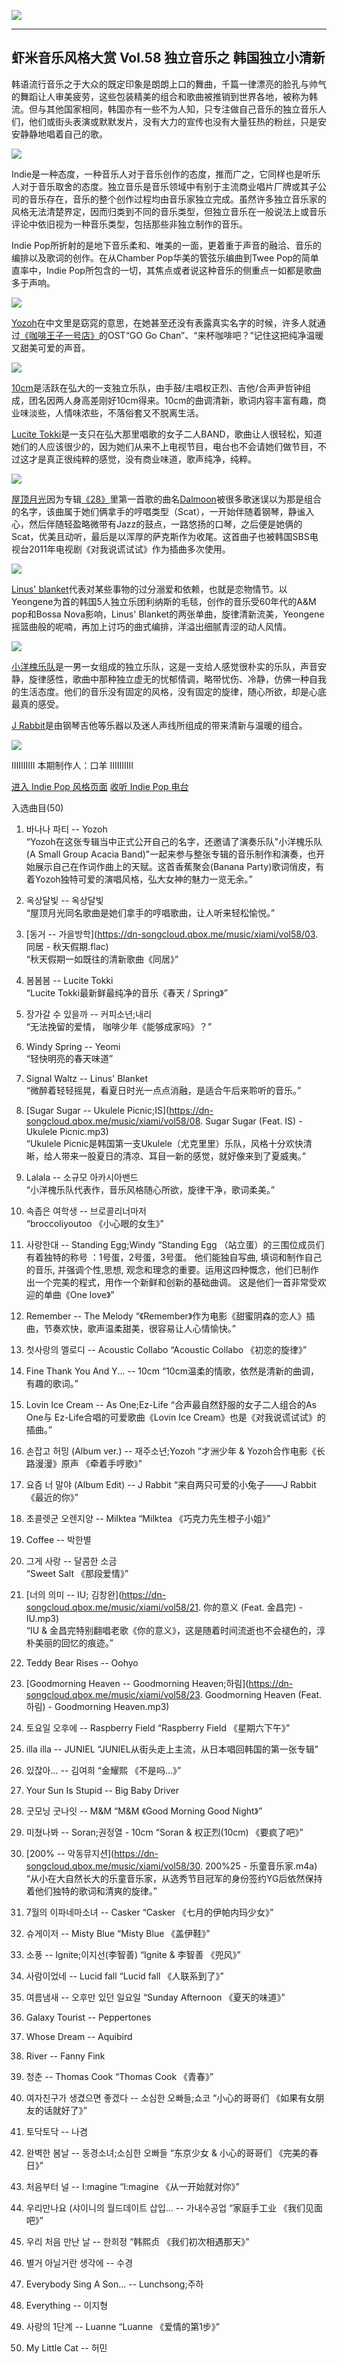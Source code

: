![](./xiami/xiami58-01.png)

------------------------------------
虾米音乐风格大赏 Vol.58
独立音乐之 韩国独立小清新
------------------------------------

韩语流行音乐之于大众的既定印象是朗朗上口的舞曲，千篇一律漂亮的脸孔与帅气的舞蹈让人审美疲劳，这些包装精美的组合和歌曲被推销到世界各地，被称为韩流。但与其他国家相同，韩国亦有一些不为人知，只专注做自己音乐的独立音乐人们，他们或街头表演或默默发片，没有大力的宣传也没有大量狂热的粉丝，只是安安静静地唱着自己的歌。

![](./xiami/xiami58-02.jpg)

Indie是一种态度，一种音乐人对于音乐创作的态度，推而广之，它同样也是听乐人对于音乐取舍的态度。独立音乐是音乐领域中有别于主流商业唱片厂牌或其子公司的音乐存在，音乐的整个创作过程均由音乐家独立完成。虽然许多独立音乐家的风格无法清楚界定，因而归类到不同的音乐类型，但独立音乐在一般说法上或音乐评论中依旧视为一种音乐类型，包括那些非独立制作的音乐。

Indie Pop所折射的是地下音乐柔和、唯美的一面，更着重于声音的融洽、音乐的编排以及歌词的创作。在从Chamber Pop华美的管弦乐编曲到Twee Pop的简单直率中，Indie Pop所包含的一切，其焦点或者说这种音乐的侧重点一如都是歌曲多于声响。

![](./xiami/xiami58-03.jpg)

[Yozoh](http://www.xiami.com/artist/23379)在中文里是窈窕的意思，在她甚至还没有表露真实名字的时候，许多人就通过[《咖啡王子一号店》](http://www.xiami.com/album/167969)的OST“GO Go Chan”、“来杯咖啡吧？”记住这把纯净温暖又甜美可爱的声音。

![](./xiami/xiami58-04.jpg)

[10cm](http://www.xiami.com/artist/73624)是活跃在弘大的一支独立乐队，由手鼓/主唱权正烈、吉他/合声尹哲钟组成，团名因两人身高差刚好10cm得来。10cm的曲调清新，歌词内容丰富有趣，商业味淡些，人情味浓些，不落俗套又不脱离生活。

[Lucite Tokki](http://www.xiami.com/artist/31830)是一支只在弘大那里唱歌的女子二人BAND，歌曲让人很轻松，知道她们的人应该很少的，因为她们从来不上电视节目，电台也不会请她们做节目，不过这才是真正很纯粹的感觉，没有商业味道，歌声纯净，纯粹。

![](./xiami/xiami58-05.jpg)

[屋顶月光](http://www.xiami.com/artist/73075)因为专辑[《28》](http://www.xiami.com/album/438436)里第一首歌的曲名[Dalmoon](http://www.xiami.com/song/1770179807)被很多歌迷误以为那是组合的名字，该曲属于她们俩拿手的哼唱类型（Scat），一开始伴随着钢琴，静谧入心，然后伴随轻盈略微带有Jazz的鼓点，一路悠扬的口琴，之后便是她俩的Scat，优美且动听，最后是以浑厚的萨克斯作为收尾。这首曲子也被韩国SBS电视台2011年电视剧《对我说谎试试》作为插曲多次使用。

![](./xiami/xiami58-06.jpg)

[Linus' blanket](http://www.xiami.com/artist/23324)代表对某些事物的过分溺爱和依赖，也就是恋物情节。以Yeongene为首的韩国5人独立乐团利纳斯的毛毯，创作的音乐受60年代的A&M pop和Bossa Nova影响，Linus' Blanket的两张单曲，旋律清新流美，Yeongene摇篮曲般的呢喃，再加上讨巧的曲式编排，洋溢出细腻青涩的动人风情。

![](./xiami/xiami58-07.jpg)

[小洋槐乐队](http://www.xiami.com/artist/23272)是一男一女组成的独立乐队，这是一支给人感觉很朴实的乐队，声音安静，旋律感性，歌曲中那种独立虚无的忧郁情调，略带忧伤、冷静，仿佛一种自我的生活态度。他们的音乐没有固定的风格，没有固定的旋律，随心所欲，却是心底最真的感受。

[J Rabbit](http://www.xiami.com/artist/84471)是由钢琴吉他等乐器以及迷人声线所组成的带来清新与温暖的组合。 

![](./xiami/xiami58-08.jpg)

IIIIIIIIII 本期制作人：口羊 IIIIIIIIII

[进入 Indie Pop 风格页面](http://www.xiami.com/genre/detail/sid/873)
[收听 Indie Pop 电台](http://www.xiami.com/radio/play/type/13/oid/873)

入选曲目(50)

01. 바나나 파티 -- Yozoh  
“Yozoh在这张专辑当中正式公开自己的名字，还邀请了演奏乐队"小洋槐乐队(A Small Group Acacia Band)"一起来参与整张专辑的音乐制作和演奏，也开始展示自己在作词作曲上的天赋。这首香蕉聚会(Banana Party)歌词俏皮，有着Yozoh独特可爱的演唱风格，弘大女神的魅力一览无余。”

02. 옥상달빛 -- 옥상달빛  
“屋顶月光同名歌曲是她们拿手的哼唱歌曲，让人听来轻松愉悦。”

03. [동거 -- 가을방학](https://dn-songcloud.qbox.me/music/xiami/vol58/03. 同居 - 秋天假期.flac)  
“秋天假期一如既往的清新歌曲《同居》”

04. 봄봄봄 -- Lucite Tokki  
“Lucite Tokki最新鲜最纯净的音乐《春天 / Spring》”

05. 장가갈 수 있을까 -- 커피소년;내리  
“无法挽留的爱情， 咖啡少年《能够成家吗》？”

06. Windy Spring -- Yeomi  
“轻快明亮的春天味道”

07. Signal Waltz -- Linus' Blanket  
“微醉着轻轻摇晃，看夏日时光一点点消融，是适合午后来聆听的音乐。”

08. [Sugar Sugar -- Ukulele Picnic;IS](https://dn-songcloud.qbox.me/music/xiami/vol58/08. Sugar Sugar (Feat. IS) - Ukulele Picnic.mp3)  
“Ukulele Picnic是韩国第一支Ukulele（尤克里里）乐队，风格十分欢快清晰，给人带来一股夏日的清凉、耳目一新的感觉，就好像来到了夏威夷。”

09. Lalala -- 소규모 아카시아밴드  
“小洋槐乐队代表作，音乐风格随心所欲，旋律干净，歌词柔美。”

10. 속좁은 여학생 -- 브로콜리너마저  
“broccoliyoutoo 《小心眼的女生》”

11. 사랑한대 -- Standing Egg;Windy
“Standing Egg （站立蛋）的三围位成员们有着独特的称号 ：1号蛋，2号蛋，3号蛋。
他们能独自写曲, 填词和制作自己的音乐, 并强调个性,思想, 观念和理念的重要。运用这四种慨念，他们已制作出一个完美的程式，用作一个新鲜和创新的基础曲调。
这是他们一首非常受欢迎的单曲《One love》”

12. Remember -- The Melody
“《Remember》作为电影《甜蜜阴森的恋人》插曲，节奏欢快，歌声温柔甜美，很容易让人心情愉快。”

13. 첫사랑의 멜로디 -- Acoustic Collabo
“Acoustic Collabo 《初恋的旋律》”

14. Fine Thank You And Y... -- 10cm
“10cm温柔的情歌，依然是清新的曲调，有趣的歌词。”

15. Lovin Ice Cream -- As One;Ez-Life
“合声最自然舒服的女子二人组合的As One与 Ez-Life合唱的可爱歌曲《Lovin Ice Cream》也是《对我说谎试试》的插曲。”

16. 손잡고 허밍 (Album ver.) -- 재주소년;Yozoh
“才洲少年 & Yozoh合作电影《长路漫漫》原声 《牵着手哼歌》”

17. 요즘 너 말야 (Album Edit) -- J Rabbit
“来自两只可爱的小兔子——J Rabbit 《最近的你》”

18. 초콜렛군 오렌지양 -- Milktea
“Milktea 《巧克力先生橙子小姐》”

19. Coffee -- 박한별

20. 그게 사랑 -- 달콤한 소금  
“Sweet Salt 《那段爱情》”

21. [너의 의미 -- IU; 김창완](https://dn-songcloud.qbox.me/music/xiami/vol58/21. 你的意义 (Feat. 金昌完) - IU.mp3)  
“IU & 金昌完特别翻唱老歌《你的意义》，这是随着时间流逝也不会褪色的，淳朴美丽的回忆的痕迹。”

22. Teddy Bear Rises -- Oohyo

23. [Goodmorning Heaven -- Goodmorning Heaven;하림](https://dn-songcloud.qbox.me/music/xiami/vol58/23. Goodmorning Heaven (Feat. 하림) - Goodmorning Heaven.mp3)

24. 토요일 오후에 -- Raspberry Field
“Raspberry Field 《星期六下午》”

25. illa illa -- JUNIEL
“JUNIEL从街头走上主流，从日本唱回韩国的第一张专辑”

26. 있잖아... -- 김여희
“金耀熙 《不是吗...》”

27. Your Sun Is Stupid -- Big Baby Driver

28. 굿모닝 굿나잇 -- M&M
“M&M 《Good Morning Good Night》”

29. 미쳤나봐 -- Soran;권정열 - 10cm
“Soran & 权正烈(10cm) 《要疯了吧》”

30. [200% -- 악동뮤지션](https://dn-songcloud.qbox.me/music/xiami/vol58/30. 200%25 - 乐童音乐家.m4a)
“从小在大自然长大的乐童音乐家，从选秀节目冠军的身份签约YG后依然保持着他们独特的歌词和清爽的旋律。”

31. 7월의 이파네마소녀 -- Casker
“Casker 《七月的伊帕内玛少女》”

32. 슈게이저 -- Misty Blue
“Misty Blue 《盖伊鞋》”

33. 소풍 -- Ignite;이지선(李智善)
“Ignite & 李智善 《兜风》”

34. 사람이었네 -- Lucid fall
“Lucid fall 《人联系到了》”

35. 여름냄새 -- 오후만 있던 일요일
“Sunday Afternoon 《夏天的味道》”

36. Galaxy Tourist -- Peppertones

37. Whose Dream -- Aquibird

38. River -- Fanny Fink

39. 청춘 -- Thomas Cook
“Thomas Cook 《青春》”

40. 여자친구가 생겼으면 좋겠다 -- 소심한 오빠들;쇼코
“小心的哥哥们 《如果有女朋友的话就好了》”

41. 토닥토닥 -- 나겸

42. 완벽한 봄날 -- 동경소녀;소심한 오빠들
“东京少女 & 小心的哥哥们 《完美的春日》”

43. 처음부터 널 -- I:magine
“I:magine 《从一开始就对你》”

44. 우리만나요 (샤이니의 월드데이트 삽입... -- 가내수공업
“家庭手工业 《我们见面吧》”

45. 우리 처음 만난 날 -- 한희정
“韩熙贞 《我们初次相遇那天》”

46. 별거 아닐거란 생각에 -- 수경

47. Everybody Sing A Son... -- Lunchsong;주하

48. Everything -- 이지형

49. 사랑의 1단계 -- Luanne
“Luanne 《爱情的第1步》”

50. My Little Cat -- 허민
